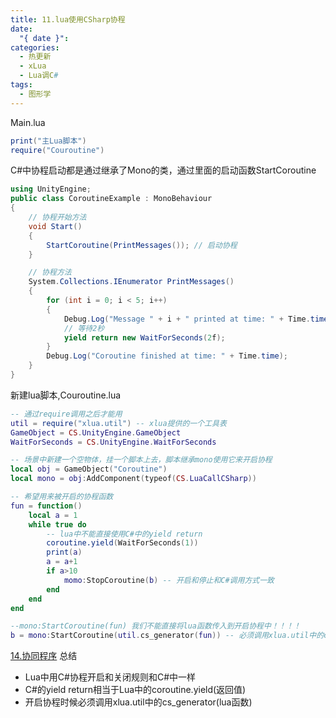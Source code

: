 ```yaml
---
title: 11.lua使用CSharp协程
date:
  "{ date }": 
categories:
  - 热更新
  - xLua
  - Lua调C#
tags:
  - 图形学
---
```

Main.lua
```lua
print("主Lua脚本")
require("Couroutine")
```
C#中协程启动都是通过继承了Mono的类，通过里面的启动函数StartCoroutine
```C#
using UnityEngine;
public class CoroutineExample : MonoBehaviour
{
    // 协程开始方法
    void Start()
    {
        StartCoroutine(PrintMessages()); // 启动协程
    }

    // 协程方法
    System.Collections.IEnumerator PrintMessages() 
    {
        for (int i = 0; i < 5; i++)
        {
            Debug.Log("Message " + i + " printed at time: " + Time.time);
            // 等待2秒
            yield return new WaitForSeconds(2f);
        }
        Debug.Log("Coroutine finished at time: " + Time.time);
    }
}    
```
新建lua脚本,Couroutine.lua
```lua
-- 通过require调用之后才能用
util = require("xlua.util") -- xlua提供的一个工具表
GameObject = CS.UnityEngine.GameObject
WaitForSeconds = CS.UnityEngine.WaitForSeconds

-- 场景中新建一个空物体，挂一个脚本上去，脚本继承mono使用它来开启协程
local obj = GameObject("Coroutine")
local mono = obj:AddComponent(typeof(CS.LuaCallCSharp))

-- 希望用来被开启的协程函数
fun = function()
	local a = 1
	while true do
		-- lua中不能直接使用C#中的yield return
		coroutine.yield(WaitForSeconds(1))
		print(a)
		a = a+1
		if a>10
			momo:StopCoroutine(b) -- 开启和停止和C#调用方式一致
		end
	end
end

--mono:StartCoroutine(fun) 我们不能直接将lua函数传入到开启协程中！！！！
b = mono:StartCoroutine(util.cs_generator(fun)) -- 必须调用xlua.util中的cs_generator(lua函数)
```
[14.协同程序](../../Lua/14.协同程序.md)
总结
- Lua中用C#协程开启和关闭规则和C#中一样
- C#的yield return相当于Lua中的coroutine.yield(返回值)
- 开启协程时候必须调用xlua.util中的cs_generator(lua函数)